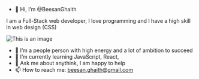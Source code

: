 - 👋 Hi, I’m @BeesanGhaith

I am a Full-Stack web developer, I love programming and I have a high skill in web design (CSS)

![This is an image](https://pbs.twimg.com/profile_images/814789043183558656/2WFhJqPe_400x400.jpg)


- 👀 I’m a people person with high energy and a lot of ambition to succeed
- 🌱 I’m currently learning JavaScript, React, 
- :speech_balloon: Ask me about anythink, I am happy to help
- 📫 How to reach me: beesan.ghaith@gmail.com


<!---
BeesanGhaith/BeesanGhaith is a ✨ special ✨ repository because its `README.md` (this file) appears on your GitHub profile.
You can click the Preview link to take a look at your changes.
--->
